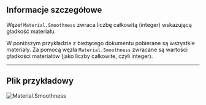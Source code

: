 ## Informacje szczegółowe
Węzeł `Material.Smoothness` zwraca liczbę całkowitą (integer) wskazującą gładkość materiału.

W poniższym przykładzie z bieżącego dokumentu pobierane są wszystkie materiały. Za pomocą węzła `Material.Smoothness` zwracane są wartości gładkości materiałów (jako liczby całkowite, czyli integer).
___
## Plik przykładowy

![Material.Smoothness](./Revit.Elements.Material.Smoothness_img.jpg)
